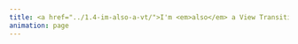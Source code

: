 ```yaml
---
title: <a href="../1.4-im-also-a-vt/">I'm <em>also</em> a View Transition!</a>
animation: page
---
```


<br>

<style>
	html {
		&:active-view-transition-type(backwards) {
			/* Previous page */
			&::view-transition-new(root) {
				animation: 1s cubic-bezier(.25, 1, .30, 1) wipe-in-top-right both;
			}

			/* Next (Current) page */
			&::view-transition-old(root) {
				animation: none;
			}
		}

		&:active-view-transition-type(forwards) {
			&::view-transition-new(root),
			&::view-transition-old(root) {
				animation: none;
			}
		}
	}
</style>
